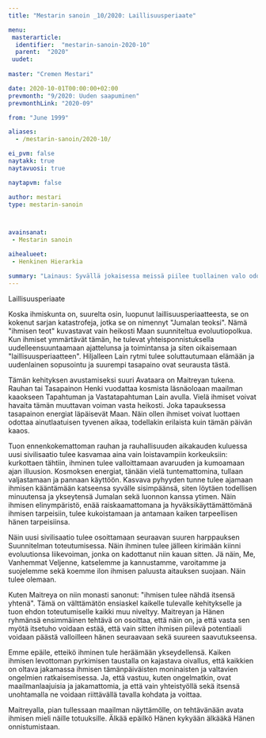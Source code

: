 ```yaml
---
title: "Mestarin sanoin _10/2020: Laillisuusperiaate"

menu:
 masterarticle:
  identifier:  "mestarin-sanoin-2020-10"
  parent:  "2020"
 uudet:
 
master: "Cremen Mestari"

date: 2020-10-01T00:00:00+02:00
prevmonth: "9/2020: Uuden saapuminen"
prevmonthLink: "2020-09"

from: "June 1999"

aliases:
  - /mestarin-sanoin/2020-10/

ei_pvm: false
naytakk: true
naytavuosi: true

naytapvm: false

author: mestari
type: mestarin-sanoin



avainsanat:
 - Mestarin sanoin

aihealueet:
 - Henkinen Hierarkia

summary: "Lainaus: Syvällä jokaisessa meissä piilee tuollainen valo odottamassa mahdollisuuttaan päästä loistamaan. Jokaisen sisällä hehkuu koko kosmoksen potentiaali. Jokaisen sisällä on myös tahto tuoda tuo valo esiin ja siten tuoda ilmennykseen Jumalan luonto."
---
```

Laillisuusperiaate

Koska ihmiskunta on, suurelta osin, luopunut laillisuusperiaatteesta, se on kokenut sarjan katastrofeja, jotka se on nimennyt "Jumalan teoksi". Nämä "ihmisen teot" kuvastavat vain heikosti Maan suunniteltua evoluutiopolkua. Kun ihmiset ymmärtävät tämän, he tulevat yhteisponnistuksella uudelleensuuntaamaan ajattelunsa ja toimintansa ja siten oikaisemaan "laillisuusperiaatteen". Hiljalleen Lain rytmi tulee soluttautumaan elämään ja uudenlainen sopusointu ja suurempi tasapaino ovat seurausta tästä.

Tämän kehityksen avustamiseksi suuri Avataara on Maitreyan tukena. Rauhan tai Tasapainon Henki vuodattaa kosmista läsnäoloaan maailman kaaokseen Tapahtuman ja Vastatapahtuman Lain avulla. Vielä ihmiset voivat havaita tämän muuttavan voiman vasta heikosti. Joka tapauksessa tasapainon energiat läpäisevät Maan. Näin ollen ihmiset voivat luottaen odottaa ainutlaatuisen tyvenen aikaa, todellakin erilaista kuin tämän päivän kaaos.

Tuon ennenkokemattoman rauhan ja rauhallisuuden aikakauden kuluessa uusi sivilisaatio tulee kasvamaa aina vain loistavampiin korkeuksiin: kurkottaen tähtiin, ihminen tulee valloittamaan avaruuden ja kumoamaan ajan illuusion. Kosmoksen energiat, tänään vielä tuntemattomina, tullaan valjastamaan ja pannaan käyttöön. Kasvava pyhyyden tunne tulee ajamaan ihmisen kääntämään katseensa syvälle sisimpäänsä, siten löytäen todellisen minuutensa ja ykseytensä Jumalan sekä luonnon kanssa ytimen. Näin ihmisen elinympäristö, enää raiskaamattomana ja hyväksikäyttämättömänä ihmisen tarpeisiin, tulee kukoistamaan ja antamaan kaiken tarpeellisen hänen tarpeisiinsa.

Näin uusi sivilisaatio tulee osoittamaan seuraavan suuren harppauksen Suunnitelman toteutumisessa. Näin ihminen tulee jälleen kirimään kiinni evoluutionsa liikevoiman, jonka on kadottanut niin kauan sitten. Jä näin, Me, Vanhemmat Veljenne, katselemme ja kannustamme, varoitamme ja suojelemme sekä koemme ilon ihmisen paluusta aitauksen suojaan. Näin tulee olemaan.

Kuten Maitreya on niin monasti sanonut: "ihmisen tulee nähdä itsensä yhtenä". Tämä on välttämätön ensiaskel kaikelle tulevalle kehitykselle ja tuon ehdon toteutumiselle kaikki muu niveltyy. Maitreyan ja Hänen ryhmänsä ensimmäinen tehtävä on osoittaa, että näin on, ja että vasta sen myötä itsetuho voidaan estää, että vain sitten ihmisen piilevä potentiaali voidaan päästä valloilleen hänen seuraavaan sekä suureen saavutukseensa.

Emme epäile, etteikö ihminen tule heräämään ykseydellensä. Kaiken ihmisen levottoman pyrkimisen taustalla on kajastava oivallus, että kaikkien on oltava jakamassa ihmisen tämänpäiväisten moninaisten ja valtavien ongelmien ratkaisemisessa. Ja, että vastuu, kuten ongelmatkin, ovat maailmanlaajuisia ja jakamattomia, ja että vain yhteistyöllä sekä itsensä unohtamalla ne voidaan riittävällä tavalla kohdata ja voittaa.

Maitreyalla, pian tullessaan maailman näyttämölle, on tehtävänään avata ihmisen mieli näille totuuksille. Älkää epäilkö Hänen kykyään älkääkä Hänen onnistumistaan.